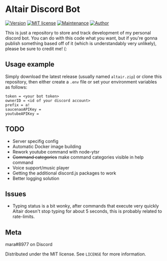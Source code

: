 # Altair Discord Bot
[![Version](https://img.shields.io/github/v/release/tatsumara/altair)](https://github.com/tatsumara/altair/releases/latest)
[![MIT license](https://img.shields.io/badge/License-MIT-blue.svg)](https://lbesson.mit-license.org/)
[![Maintenance](https://img.shields.io/badge/Maintained%3F-yes-green.svg)](https://github.com/tatsumara/altair/graphs/commit-activity)
[![Author](https://img.shields.io/badge/Author-mara-purple.svg)](https://shields.io/)

This is just a repository to store and track development of my personal discord bot. You can do with this code what you want, but if you're gonna publish something based off of it (which is understandably very unlikely), please be sure to credit me! (:

## Usage example
Simply download the latest release (usually named ``altair.zip``) or clone this repository, then either create a ``.env`` file or set your environment variables as follows:
```
token = <your bot token>
ownerID = <id of your discord account>
prefix = a!
saucenaoAPIKey = 
youtubeAPIKey = 
```
## TODO
* Server specifig config
* Automatic Docker image building
* Rework youtube command with node-ytsr
* ~~Command categories~~ make command categories visible in help command
* Voice support/music player
* Getting the additional discord.js packages to work
* Better logging solution
## Issues
* Typing status is a bit wonky, after commands that execute very quickly Altair doesn't stop typing for about 5 seconds, this is probably related to rate-limits.
## Meta
mara#8977 on Discord

Distributed under the MIT license. See ``LICENSE`` for more information.
